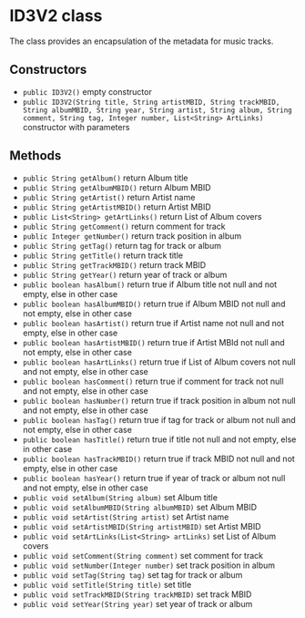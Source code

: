 # ID3V2 class

The class provides an encapsulation of the metadata for music tracks.<br>

## Constructors
- `public ID3V2()` empty constructor
- `public ID3V2(String title, String artistMBID, String trackMBID,
        String albumMBID, String year, String artist,
        String album, String comment, String tag,
        Integer number, List<String> ArtLinks)`<br>constructor with parameters<br>
        

## Methods
- `public String getAlbum()` return Album title
- `public String getAlbumMBID()` return Album MBID
- `public String getArtist()` return Artist name
- `public String getArtistMBID()` return Artist MBID
- `public List<String> getArtLinks()` return List of Album covers
- `public String getComment()` return comment for track
- `public Integer getNumber()` return track position in album
- `public String getTag()` return tag for track or album
- `public String getTitle()` return track title
- `public String getTrackMBID()` return track MBID
- `public String getYear()` return year of track or album
- `public boolean hasAlbum()` return true if Album title not null and not empty, else in other case
- `public boolean hasAlbumMBID()` return true if Album MBID not null and not empty, else in other case
- `public boolean hasArtist()` return true if Artist name not null and not empty, else in other case
- `public boolean hasArtistMBID()` return true if Artist MBId not null and not empty, else in other case
- `public boolean hasArtLinks()` return true if List of Album covers not null and not empty, else in other case
- `public boolean hasComment()` return true if comment for track not null and not empty, else in other case
- `public boolean hasNumber()` return true if track position in album not null and not empty, else in other case
- `public boolean hasTag()` return true if tag for track or album not null and not empty, else in other case
- `public boolean hasTitle()` return true if title not null and not empty, else in other case
- `public boolean hasTrackMBID()` return true if track MBID not null and not empty, else in other case
- `public boolean hasYear()` return true if year of track or album not null and not empty, else in other case
- `public void setAlbum(String album)` set Album title
- `public void setAlbumMBID(String albumMBID)` set Album MBID
- `public void setArtist(String artist)` set Artist name
- `public void setArtistMBID(String artistMBID)` set Artist MBID
- `public void setArtLinks(List<String> artLinks)` set List of Album covers
- `public void setComment(String comment)` set comment for track
- `public void setNumber(Integer number)` set track position in album
- `public void setTag(String tag)` set tag for track or album
- `public void setTitle(String title)` set title
- `public void setTrackMBID(String trackMBID)` set track MBID
- `public void setYear(String year)` set year of track or album